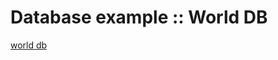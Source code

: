 # Database example :: World DB

[world db](https://www.postgresql.org/ftp/projects/pgFoundry/dbsamples/world/)

